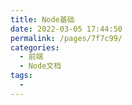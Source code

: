 ```yaml
---
title: Node基础
date: 2022-03-05 17:44:50
permalink: /pages/7f7c99/
categories:
  - 前端
  - Node文档
tags:
  - 
---
```

